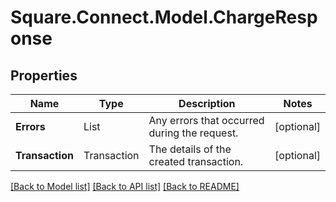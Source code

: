 # Square.Connect.Model.ChargeResponse
## Properties

Name | Type | Description | Notes
------------ | ------------- | ------------- | -------------
**Errors** | List<Error> | Any errors that occurred during the request. | [optional] 
**Transaction** | Transaction | The details of the created transaction. | [optional] 



[[Back to Model list]](../README.md#documentation-for-models) [[Back to API list]](../README.md#documentation-for-api-endpoints) [[Back to README]](../README.md)

